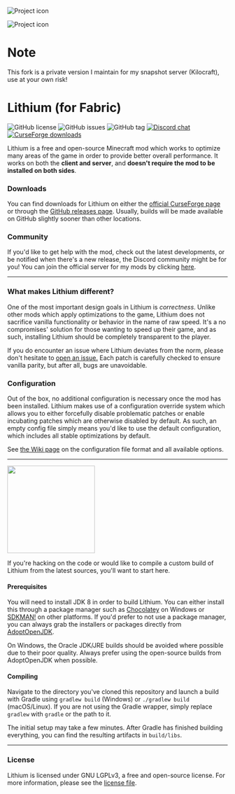 ![Project icon](https://git-assets.jellysquid.me/hotlink-ok/lithium/icon-rounded-128px.png)

![Project icon](https://github.com/jellysquid3/lithium-fabric/raw/1.16.x/dev/doc/logo.png)

# Note
This fork is a private version I maintain for my snapshot server (Kilocraft), use at your own risk!

# Lithium (for Fabric)
![GitHub license](https://img.shields.io/github/license/jellysquid3/lithium-fabric.svg)
![GitHub issues](https://img.shields.io/github/issues/jellysquid3/lithium-fabric.svg)
![GitHub tag](https://img.shields.io/github/tag/jellysquid3/lithium-fabric.svg)
[![Discord chat](https://img.shields.io/badge/chat%20on-discord-7289DA)](https://jellysquid.me/discord)
[![CurseForge downloads](http://cf.way2muchnoise.eu/full_360438_downloads.svg)](https://www.curseforge.com/minecraft/mc-mods/lithium)

Lithium is a free and open-source Minecraft mod which works to optimize many areas of the game in order to provide
better overall performance. It works on both the **client and server**, and **doesn't require the mod to be installed
on both sides**.

### Downloads

You can find downloads for Lithium on either the [official CurseForge page](https://www.curseforge.com/minecraft/mc-mods/lithium)
or through the [GitHub releases page](https://github.com/jellysquid3/lithium-fabric/releases). Usually, builds will be
made available on GitHub slightly sooner than other locations.

### Community

If you'd like to get help with the mod, check out the latest developments, or be notified when there's a new release,
the Discord community might be for you! You can join the official server for my mods by clicking
[here](https://jellysquid.me).

---

### What makes Lithium different?

One of the most important design goals in Lithium is *correctness*. Unlike other mods which apply optimizations to the
game, Lithium does not sacrifice vanilla functionality or behavior in the name of raw speed. It's a no compromises'
solution for those wanting to speed up their game, and as such, installing Lithium should be completely transparent
to the player.

If you do encounter an issue where Lithium deviates from the norm, please don't hesitate to
[open an issue.](https://github.com/jellysquid3/lithium-fabric/issues) Each patch is carefully checked to ensure
vanilla parity, but after all, bugs are unavoidable.

### Configuration

Out of the box, no additional configuration is necessary once the mod has been installed. Lithium makes use of a
configuration override system which allows you to either forcefully disable problematic patches or enable incubating
patches which are otherwise disabled by default. As such, an empty config file simply means you'd like to use the
default configuration, which includes all stable optimizations by default.

See [the Wiki page](https://github.com/jellysquid3/lithium-fabric/wiki/Configuration-File) on the configuration file
format and all available options.

---

<a href="https://www.patreon.com/bePatron?u=824442"><img src="https://raw.githubusercontent.com/jellysquid3/phosphor-forge/1.15.x/dev/doc/patreon.png" width="200"></a>

If you're hacking on the code or would like to compile a custom build of Lithium from the latest sources, you'll want
to start here.

#### Prerequisites

You will need to install JDK 8 in order to build Lithium. You can either install this through a package manager such as
[Chocolatey](https://chocolatey.org/) on Windows or [SDKMAN!](https://sdkman.io/) on other platforms. If you'd prefer to
not use a package manager, you can always grab the installers or packages directly from
[AdoptOpenJDK](https://adoptopenjdk.net/).

On Windows, the Oracle JDK/JRE builds should be avoided where possible due to their poor quality. Always prefer using
the open-source builds from AdoptOpenJDK when possible.

#### Compiling

Navigate to the directory you've cloned this repository and launch a build with Gradle using `gradlew build` (Windows)
or `./gradlew build` (macOS/Linux). If you are not using the Gradle wrapper, simply replace `gradlew` with `gradle`
or the path to it.

The initial setup may take a few minutes. After Gradle has finished building everything, you can find the resulting
artifacts in `build/libs`.

---

### License

Lithium is licensed under GNU LGPLv3, a free and open-source license. For more information, please see the
[license file](https://github.com/jellysquid3/lithium-fabric/blob/1.16.x/fabric/LICENSE.txt).
